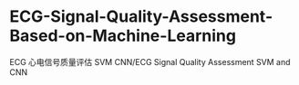 # ECG-Signal-Quality-Assessment-Based-on-Machine-Learning
ECG 心电信号质量评估 SVM CNN/ECG Signal Quality Assessment SVM and CNN
